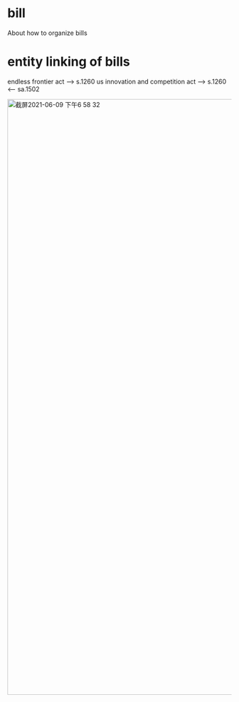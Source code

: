 # bill
About how to organize bills

# entity linking of bills

endless frontier act --> s.1260
us innovation and competition act --> s.1260 <-- sa.1502

<img width="1336" alt="截屏2021-06-09 下午6 58 32" src="https://user-images.githubusercontent.com/21968222/121334859-04828d80-c955-11eb-9d35-28eb98706f4a.png">
